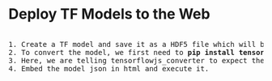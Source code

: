 # Deploy TF Models to the Web
<pre>

1. Create a TF model and save it as a HDF5 file which will be translated into the TensorFlow.js web format.
2. To convert the model, we first need to <b>pip install tensorflowjs</b>. Once installed, we run the tensorflowjs_converter from the command line <b>tensorflowjs_converter --input_format=keras model.h5 model_js</b>
3. Here, we are telling tensorflowjs_converter to expect the keras model format. That .json file is our web-enabled model, ready for use in JavaScript.
4. Embed the model json in html and execute it.


</pre>
